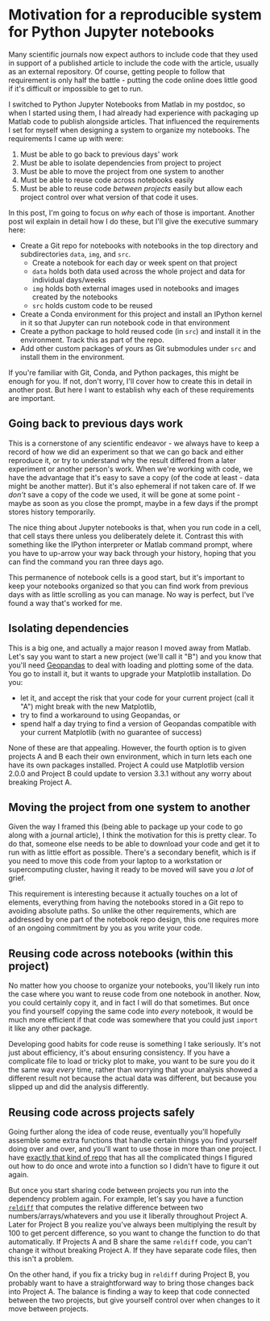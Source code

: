 # Motivation for a reproducible system for Python Jupyter notebooks

Many scientific journals now expect authors to include code that they used in support
of a published article to include the code with the article, usually as an external
repository. Of course, getting people to follow that requirement is only half the
battle - putting the code online does little good if it's difficult or impossible
to get to run.

I switched to Python Jupyter Notebooks from Matlab in my postdoc, so when I started using
them, I had already had experience with packaging up Matlab code to publish alongside
articles. That influenced the requirements I set for myself when designing a system
to organize my notebooks. The requirements I came up with were:

1. Must be able to go back to previous days' work 
1. Must be able to isolate dependencies from project to project
2. Must be able to move the project from one system to another
3. Must be able to reuse code across notebooks easily
4. Must be able to reuse code *between projects* easily but allow each project control
   over what version of that code it uses.

In this post, I'm going to focus on *why* each of those is important. Another post wil
explain in detail how I do these, but I'll give the executive summary here:

* Create a Git repo for notebooks with notebooks in the top directory and subdirectories
  `data`, `img`, and `src`.
    * Create a notebook for each day or week spent on that project
    * `data` holds both data used across the whole project and data for individual days/weeks
    * `img` holds both external images used in notebooks and images created by the notebooks
    * `src` holds custom code to be reused
* Create a Conda environment for this project and install an IPython kernel in it so that Jupyter
  can run notebook code in that environment
* Create a python package to hold reused code (in `src`) and install it in the environment. Track
  this as part of the repo.
* Add other custom packages of yours as Git submodules under `src` and install them in the environment.

If you're familiar with Git, Conda, and Python packages, this might be enough for you. If not, don't
worry, I'll cover how to create this in detail in another post. But here I want to establish
why each of these requirements are important.

## Going back to previous days work

This is a cornerstone of any scientific endeavor - we always have to keep a record of how we did
an experiment so that we can go back and either reproduce it, or try to understand why the result
differed from a later experiment or another person's work. When we're working with code, we have 
the advantage that it's easy to save a copy (of the code at least - data might be another matter).
But it's also ephemeral if not taken care of. If we *don't* save a copy of the code we used, it
will be gone at some point - maybe as soon as you close the prompt, maybe in a few days if the
prompt stores history temporarily.

The nice thing about Jupyter notebooks is that, when you run code in a cell, that cell stays there
unless you deliberately delete it. Contrast this with something like the IPython interpreter or
Matlab command prompt, where you have to up-arrow your way back through your history, hoping that
you can find the command you ran three days ago.

This permanence of notebook cells is a good start, but it's important to keep your notebooks organized
so that you can find work from previous days with as little scrolling as you can manage. No way is
perfect, but I've found a way that's worked for me.

## Isolating dependencies

This is a big one, and actually a major reason I moved away from Matlab. Let's say you want to start
a new project (we'll call it "B") and you know that you'll need [Geopandas](https://geopandas.org/) 
to deal with loading and plotting some of the data. You go to install it, but it wants to upgrade
your Matplotlib installation. Do you:

* let it, and accept the risk that your code for your current project (call it "A") might break
  with the new Matplotlib,
* try to find a workaround to using Geopandas, or
* spend half a day trying to find a version of Geopandas compatible with your current Matplotlib
  (with no guarantee of success)

None of these are that appealing. However, the fourth option is to given projects A and B each their
own environment, which in turn lets each one have its own packages installed. Project A could use
Matplotlib version 2.0.0 and Project B could update to version 3.3.1 without any worry about
breaking Project A.

## Moving the project from one system to another

Given the way I framed this (being able to package up your code to go along with a journal article),
I think the motivation for this is pretty clear. To do that, someone else needs to be able to download
your code and get it to run with as little effort as possible. There's a secondary benefit, which is
if you need to move this code from your laptop to a workstation or supercomputing cluster, having
it ready to be moved will save you *a lot* of grief.

This requirement is interesting because it actually touches on a lot of elements, everything from
having the notebooks stored in a Git repo to avoiding absolute paths. So unlike the other requirements,
which are addressed by one part of the notebook repo design, this one requires more of an ongoing
commitment by you as you write your code.

## Reusing code across notebooks (within this project)

No matter how you choose to organize your notebooks, you'll likely run into the case where you want to
reuse code from one notebook in another. Now, you could certainly copy it, and in fact I will do that
sometimes. But once you find yourself copying the same code into *every* notebook, it would be much
more efficient if that code was somewhere that you could just `import` it like any other package.

Developing good habits for code reuse is something I take seriously. It's not just about efficiency,
it's about ensuring consistency. If you have a complicate file to load or tricky plot to make, you
want to be sure you do it the same way *every* time, rather than worrying that your analysis showed
a different result not because the actual data was different, but because you slipped up and did the
analysis differently.

## Reusing code across projects safely

Going further along the idea of code reuse, eventually you'll hopefully assemble some extra functions
that handle certain things you find yourself doing over and over, and you'll want to use those in more
than one project. I have [exactly that kind of repo](https://github.com/joshua-laughner/JLL-Py-Utils)
that has all the complicated things I figured out how to do once and wrote into a function so I didn't
have to figure it out again.

But once you start sharing code between projects you run into the dependency problem again. For example,
let's say you have a function [`reldiff`](https://github.com/joshua-laughner/JLL-Py-Utils/blob/master/jllutils/stats.py#L1522) 
that computes the relative difference between two numbers/arrays/whatevers and you use it liberally throughout
Project A. Later for Project B you realize you've always been multiplying the result by 100 to get percent
difference, so you want to change the function to do that automatically. If Projects A and B share the
same `reldiff` code, you can't change it without breaking Project A. If they have separate code files,
then this isn't a problem.

On the other hand, if you fix a tricky bug in `reldiff` during Project B, you probably want to have 
a straightforward way to bring those changes back into Project A. The balance is finding a way to keep
that code connected between the two projects, but give yourself control over when changes to it move
between projects.